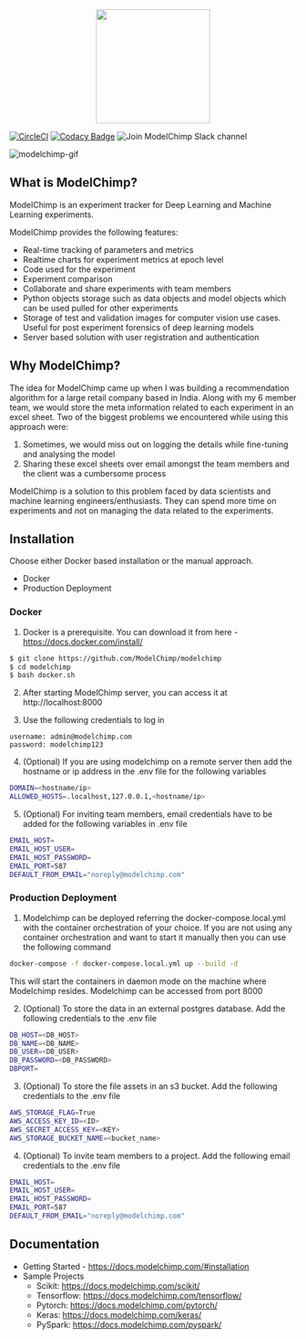 <img src="https://docs.modelchimp.com/img/logo.png" height=200 style="display:block;margin:auto;r"/>


[![CircleCI](https://circleci.com/gh/ModelChimp/modelchimp.svg?style=svg)](https://circleci.com/gh/ModelChimp/modelchimp)
[![Codacy Badge](https://api.codacy.com/project/badge/Grade/87a463d2330f4507a507d0710367ee01)](https://www.codacy.com/app/samzer/modelchimp?utm_source=github.com&amp;utm_medium=referral&amp;utm_content=ModelChimp/modelchimp&amp;utm_campaign=Badge_Grade)
![Join ModelChimp Slack channel](https://img.shields.io/badge/chat_on-slack-dark_green.svg)

![modelchimp-gif](https://media.giphy.com/media/3FiUt4BkCao6VCqRSk/giphy.gif)


## What is ModelChimp?
ModelChimp is an experiment tracker for Deep Learning and Machine Learning experiments.

ModelChimp provides the following features:
- Real-time tracking of parameters and metrics
- Realtime charts for experiment metrics at epoch level
- Code used for the experiment
- Experiment comparison
- Collaborate and share experiments with team members
- Python objects storage such as data objects and model objects which can be used pulled for other experiments
- Storage of test and validation images for computer vision use cases. Useful for post experiment forensics of deep learning models
- Server based solution with user registration and authentication


## Why ModelChimp?
The idea for ModelChimp came up when I was building a recommendation algorithm for a large retail company based in India. Along with my 6 member team, we would store the meta information related to each experiment in an excel sheet. Two of the biggest problems we encountered while using this approach were:
1. Sometimes, we would miss out on logging the details while fine-tuning and analysing the model
2. Sharing these excel sheets over email amongst the team members and the client was a cumbersome process

ModelChimp is a solution to this problem faced by data scientists and machine learning engineers/enthusiasts. They can spend more time on experiments and not on managing the data related to the experiments.

## Installation
Choose either Docker based installation or the manual approach.

- Docker
- Production Deployment

### Docker
1. Docker is a prerequisite. You can download it from here - https://docs.docker.com/install/

```sh
$ git clone https://github.com/ModelChimp/modelchimp
$ cd modelchimp
$ bash docker.sh
```

2. After starting ModelChimp server, you can access it at http://localhost:8000

3. Use the following credentials to log in

```
username: admin@modelchimp.com
password: modelchimp123
```

4. (Optional) If you are using modelchimp on a remote server then add the hostname or ip address in the .env file for the following variables

```sh
DOMAIN=<hostname/ip>
ALLOWED_HOSTS=.localhost,127.0.0.1,<hostname/ip>
```

5. (Optional) For inviting team members, email credentials have to be added for the following variables in .env file

```sh
EMAIL_HOST=
EMAIL_HOST_USER=
EMAIL_HOST_PASSWORD=
EMAIL_PORT=587
DEFAULT_FROM_EMAIL="noreply@modelchimp.com"
```


### Production Deployment

1. Modelchimp can be deployed referring the docker-compose.local.yml with the container orchestration of your choice. If you are not using any container orchestration and want to start it manually then you can use the following command

```sh
docker-compose -f docker-compose.local.yml up --build -d
```

This will start the containers in daemon mode on the machine where Modelchimp resides. Modelchimp can be accessed from port 8000

2. (Optional) To store the data in an external postgres database. Add the following credentials to the .env file

```sh
DB_HOST=<DB_HOST>
DB_NAME=<DB_NAME>
DB_USER=<DB_USER>
DB_PASSWORD=<DB_PASSWORD>
DBPORT=
```

3. (Optional) To store the file assets in an s3 bucket. Add the following credentials to the .env file

```sh
AWS_STORAGE_FLAG=True
AWS_ACCESS_KEY_ID=<ID>
AWS_SECRET_ACCESS_KEY=<KEY>
AWS_STORAGE_BUCKET_NAME=<bucket_name>
```

4. (Optional) To invite team members to a project. Add the following email credentials to the .env file

```sh
EMAIL_HOST=
EMAIL_HOST_USER=
EMAIL_HOST_PASSWORD=
EMAIL_PORT=587
DEFAULT_FROM_EMAIL="noreply@modelchimp.com"
```


## Documentation
- Getting Started - https://docs.modelchimp.com/#installation
- Sample Projects
  - Scikit: https://docs.modelchimp.com/scikit/
  - Tensorflow: https://docs.modelchimp.com/tensorflow/
  - Pytorch: https://docs.modelchimp.com/pytorch/
  - Keras: https://docs.modelchimp.com/keras/
  - PySpark: https://docs.modelchimp.com/pyspark/
